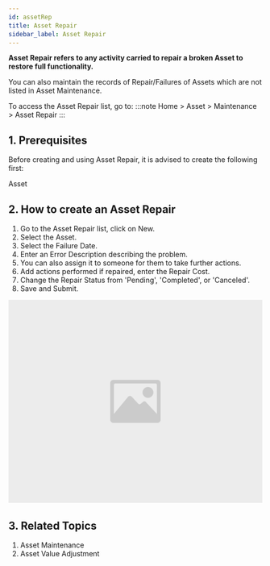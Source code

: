 ```yaml
---
id: assetRep
title: Asset Repair
sidebar_label: Asset Repair
---
```


**Asset Repair refers to any activity carried to repair a broken Asset to restore full functionality.**

You can also maintain the records of Repair/Failures of Assets which are not listed in Asset Maintenance.

To access the Asset Repair list, go to:
:::note
Home > Asset > Maintenance > Asset Repair
:::

## 1. Prerequisites

Before creating and using Asset Repair, it is advised to create the following first:

Asset

## 2. How to create an Asset Repair

1. Go to the Asset Repair list, click on New.
1. Select the Asset.
1. Select the Failure Date.
1. Enter an Error Description describing the problem.
1. You can also assign it to someone for them to take further actions.
1. Add actions performed if repaired, enter the Repair Cost.
1. Change the Repair Status from 'Pending', 'Completed', or 'Canceled'.
1. Save and Submit.

![image](images/image.jpg)

## 3. Related Topics

1. Asset Maintenance
1. Asset Value Adjustment

